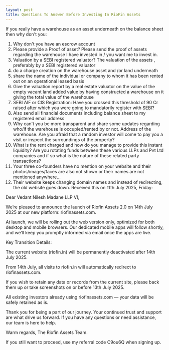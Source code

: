 ```yaml
---
layout: post
title: Questions To Answer Before Investing In RioFin Assets
---
```


If you really have a warehouse as an asset underneath on the balance sheet then why don't you:

1. Why don't you have an escrow account
2. Please provide a Proof of asset? Please send the proof of assets regarding the warehouse I have invested in / you want me to invest in.
3. Valuation by a SEBI registered valuator? The valuation of the assets , preferably by a SEBI registered valuator 
4. do a charge creation on the warehouse asset and /or land underneath
5. share the name of the individual or company to whom it has been rented out on an operational leased basis
6. Give the valuation report by a real estate valuator on the value of the empty vacant land added value by having constructed a warehouse on it giving the total value of the warehouse
7. SEBI AIF or CIS Registration: Have you crossed this threshold of 90 Cr raised after which you were going to mandatorily register with SEBI?
8. Also send all financial documents including balance sheet to my registered email address
9. Why can't you be more transparent and share some updates regarding who/if the warehouse is occupied/rented by or not. Address of the warehouse. Are you afraid that a random investor will come to pay you a visit or inspect the surroundings of the property?
10. What is the rent charged and how do you manage to provide this instant liquidity? Are you rotating funds between these various LLPs and Pvt Ltd companies and if so what is the nature of these related party transactions?
11. Your three co-founders have no mention on your website and their photos/images/faces are also not shown or their names are not mentioned anywhere...
12. Their website keeps changing domain names and instead of redirecting, the old website goes down. Received this on 11th July 2025, Friday:

    
Dear Vedant Nilesh Madane LLP VI,

We’re pleased to announce the launch of Riofin Assets 2.0 on 14th July 2025 at our new platform: riofinassets.com.

At launch, we will be rolling out the web version only, optimized for both desktop and mobile browsers. Our dedicated mobile apps will follow shortly, and we’ll keep you promptly informed via email once the apps are live.

Key Transition Details:

The current website (riofin.in) will be permanently deactivated after 14th July 2025.

From 14th July, all visits to riofin.in will automatically redirect to riofinassets.com.

If you wish to retain any data or records from the current site, please back them up or take screenshots on or before 13th July 2025.

All existing investors already using riofinassets.com — your data will be safely retained as is.

Thank you for being a part of our journey. Your continued trust and support are what drive us forward. If you have any questions or need assistance, our team is here to help.

Warm regards,
The Riofin Assets Team.


If you still want to proceed, use my referral code C9ou6Q when signing up.
